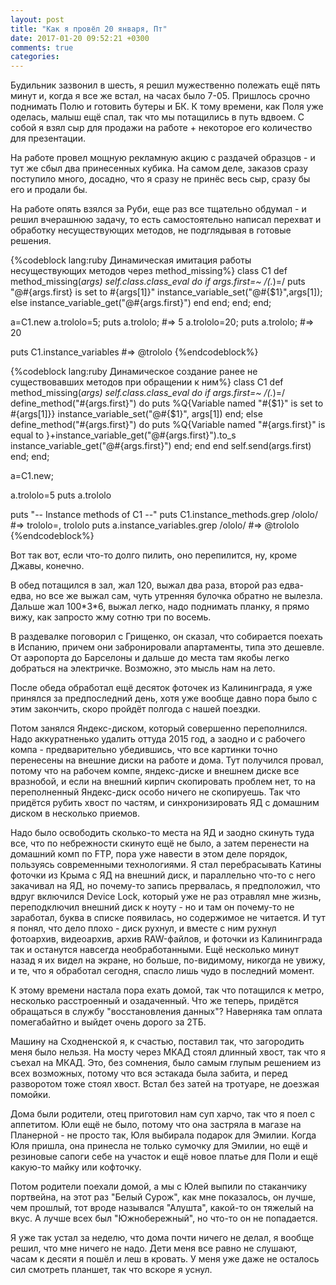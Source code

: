 ```yaml
---
layout: post
title: "Как я провёл 20 января, Пт"
date: 2017-01-20 09:52:21 +0300
comments: true
categories: 
---
```

Будильник зазвонил в шесть, я решил мужественно полежать ещё пять минут и, когда я все же встал, на часах было 7-05. Пришлось срочно поднимать Полю и готовить бутеры и БК. К тому времени, как Поля уже оделась, малыш ещё спал, так что мы потащились в путь вдвоем. С собой я взял сыр для продажи на работе + некоторое его количество для презентации.

На работе провел мощную рекламную акцию с раздачей образцов - и тут же сбыл два принесенных кубика. На самом деле, заказов сразу поступило много, досадно, что я сразу не принёс весь сыр, сразу бы его и продали бы.

На работе опять взялся за Руби, еще раз все тщательно обдумал - и решил вчерашнюю задачу, то есть самостоятельно написал перехват и обработку несуществующих методов, не подглядывая в готовые решения.

{%codeblock lang:ruby Динамическая имитация работы несуществующих методов через method_missing%}
class C1
     def method_missing(*args)
          self.class.class_eval do
               if args.first=~ /(.*)=/
                    puts "@#{args.first} is set to #{args[1]}"
                    instance_variable_set("@#{$1}",args[1]);
               else
                    instance_variable_get("@#{args.first}")
               end
          end;
     end;
end;

a=C1.new
a.trololo=5;
puts a.trololo; #=> 5
a.trololo=20;
puts a.trololo; #=> 20

puts C1.instance_variables #=> @trololo
{%endcodeblock%}

{%codeblock lang:ruby Динамическое создание ранее не существовавших методов при обращении к ним%}
class C1
     def method_missing(*args)
          self.class.class_eval do
               if args.first=~ /(.*)=/
                    define_method("#{args.first}") do
                         puts %Q{Variable named "#{$1}" is set to #{args[1]}}
                         instance_variable_set("@#{$1}", args[1])
                    end;
               else
                    define_method("#{args.first}") do
                         puts %Q{Variable named "#{args.first}" is equal to }+instance_variable_get("@#{args.first}").to_s
						 instance_variable_get("@#{args.first}")
                    end;
               end
          end
     self.send(args.first)
     end;
end;

a=C1.new;

a.trololo=5
puts a.trololo

puts "-- Instance methods of C1 --"
puts C1.instance_methods.grep /ololo/ #=> trololo=, trololo
puts a.instance_variables.grep /ololo/ #=> @trololo
{%endcodeblock%}

Вот так вот, если что-то долго пилить, оно перепилится, ну, кроме Джавы, конечно.

В обед потащился в зал, жал 120, выжал два раза, второй раз едва-едва, но все же выжал сам, чуть утренняя булочка обратно не вылезла. Дальше жал 100\*3\*6, выжал легко, надо поднимать планку, я прямо вижу, как запросто жму сотню три по восемь.

В раздевалке поговорил с Грищенко, он сказал, что собирается поехать в Испанию, причем они забронировали апартаменты, типа это дешевле. От аэропорта до Барселоны и дальше до места там якобы легко добраться на электричке. Возможно, это мысль нам на лето.

После обеда обработал ещё десяток фоточек из Калининграда, я уже принялся за предпоследний день, хотя уже вообще давно пора было с этим закончить, скоро пройдёт полгода с нашей поездки.

Потом занялся Яндекс-диском, который совершенно переполнился. Надо аккуратненько удалить оттуда 2015 год, а заодно и с рабочего компа - предварительно убедившись, что все картинки точно перенесены на внешние диски на работе и дома. Тут получился провал, потому что на рабочем компе, яндекс-диске и внешнем диске все вразнобой, и если на внешний кирпич скопировать проблем нет, то на переполненный Яндекс-диск особо ничего не скопируешь. Так что придётся рубить хвост по частям, и синхронизировать ЯД с домашним диском в несколько приемов.

Надо было освободить сколько-то места на ЯД и заодно скинуть туда все, что по небрежности скинуто ещё не было, а затем перенести на домашний комп по FTP, пора уже навести в этом деле порядок, пользуясь современными технологиями. Я стал перебрасывать Катины фоточки из Крыма с ЯД на внешний диск, и параллельно что-то с него закачивал на ЯД, но почему-то запись прервалась, я предположил, что вдруг включился Device Lock, который уже не раз отравлял мне жизнь, переподключил внешний диск к ноуту - но и там он почему-то не заработал, буква в списке появилась, но содержимое не читается. И тут я понял, что дело плохо - диск рухнул, и вместе с ним рухнул фотоархив, видеоархив, архив RAW-файлов, и фоточки из Калининграда так и останутся навсегда необработанными. Ещё несколько минут назад я их видел на экране, но больше, по-видимому, никогда не увижу, и те, что я обработал сегодня, спасло лишь чудо в последний момент.

К этому времени настала пора ехать домой, так что потащился к метро, несколько расстроенный и озадаченный. Что же теперь, придётся обращаться в службу "восстановления данных"? Наверняка там оплата помегабайтно и выйдет очень дорого за 2ТБ.

Машину на Сходненской я, к счастью, поставил так, что загородить меня было нельзя. На мосту через МКАД стоял длинный хвост, так что я съехал на МКАД. Это, без сомнения, было самым глупым решением из всех возможных, потому что вся эстакада была забита, и перед разворотом тоже стоял хвост. Встал без затей на тротуаре, не доезжая помойки.

Дома были родители, отец приготовил нам суп харчо, так что я поел с аппетитом. Юли ещё не было, потому что она застряла в магазе на Планерной - не просто так, Юля выбирала подарок для Эмилии. Когда Юля пришла, она принесла не только сумочку для Эмилии, но ещё и резиновые сапоги себе на участок и ещё новое платье для Поли и ещё какую-то майку или кофточку.

Потом родители поехали домой, а мы с Юлей выпили по стаканчику портвейна, на этот раз "Белый Сурож", как мне показалось, он лучше, чем прошлый, тот вроде назывался "Алушта", какой-то он тяжелый на вкус. А лучше всех был "Южнобережный", но что-то он не попадается.

Я уже так устал за неделю, что дома почти ничего не делал, я вообще решил, что мне ничего не надо. Дети меня все равно не слушают, часам к десяти я пошёл и леш в кровать. У меня уже даже не осталось сил смотреть планшет, так что вскоре я уснул.